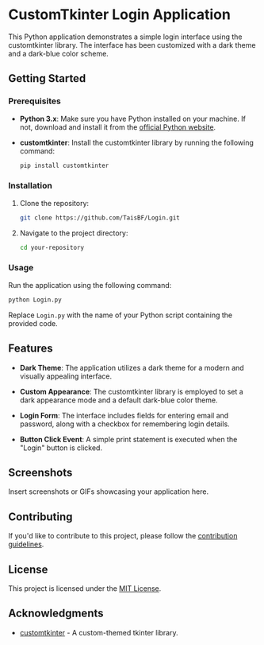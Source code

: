 # CustomTkinter Login Application



This Python application demonstrates a simple login interface using the customtkinter library. The interface has been customized with a dark theme and a dark-blue color scheme.

## Getting Started

### Prerequisites

- **Python 3.x**: Make sure you have Python installed on your machine. If not, download and install it from the [official Python website](https://www.python.org/).

- **customtkinter**: Install the customtkinter library by running the following command:

   ```bash
   pip install customtkinter
   ```

### Installation

1. Clone the repository:

   ```bash
   git clone https://github.com/TaisBF/Login.git
   ```

2. Navigate to the project directory:

   ```bash
   cd your-repository
   ```

### Usage

Run the application using the following command:

```bash
python Login.py
```

Replace `Login.py` with the name of your Python script containing the provided code.

## Features

- **Dark Theme**: The application utilizes a dark theme for a modern and visually appealing interface.

- **Custom Appearance**: The customtkinter library is employed to set a dark appearance mode and a default dark-blue color theme.

- **Login Form**: The interface includes fields for entering email and password, along with a checkbox for remembering login details.

- **Button Click Event**: A simple print statement is executed when the "Login" button is clicked.

## Screenshots

Insert screenshots or GIFs showcasing your application here.

## Contributing

If you'd like to contribute to this project, please follow the [contribution guidelines](CONTRIBUTING.md).

## License

This project is licensed under the [MIT License](LICENSE).

## Acknowledgments

- [customtkinter](https://github.com/pedro-baltazar/customtkinter) - A custom-themed tkinter library.

